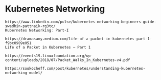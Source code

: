 # Kubernetes Networking


    https://www.linkedin.com/pulse/kubernetes-networking-beginners-guide-swadhin-pattnaik-rg3tc/ 
    Kubernetes Networking: Part-I

    https://dramasamy.medium.com/life-of-a-packet-in-kubernetes-part-1-f9bc0909e051
    Life of a Packet in Kubernetes — Part 1

    https://events19.linuxfoundation.org/wp-content/uploads/2018/07/Packet_Walks_In_Kubernetes-v4.pdf

    https://sookocheff.com/post/kubernetes/understanding-kubernetes-networking-model/

